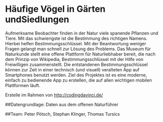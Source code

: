 Häufige Vögel in Gärten undSiedlungen
=====================================


Aufmerksame Beobachter finden in der Natur viele spanende Pflanzen und Tiere. Mit das schwierigste ist die Bestimmung des richtigen Namens. Hierbei helfen Bestimmungsschlüssel. Mit der Beantwortung weniger Fragen gelangt man schnell zur Lösung des Problems. Das Museum für Naturkunde stellt eine offene Plattform für Naturliebhaber bereit, die nach dem Prinzip von Wikipedia, Bestimmungsschlüssel mit der Hilfe von Freiwilligen zusammenstellt. Die entstandenen Bestimmungsschlüssel können zur Zeit in einer technisch (und visuell) veralteten App auf Smartphones benutzt werden. Ziel des Projektes ist es eine moderne, einfach zu bedienende App zu erstellen, die auf allen wichtigen mobilen Plattformen läuft.



Erstelle im Rahmen von http://codingdavinci.de/

##Datengrundlage:
Daten aus dem offenen Naturführer


##Team:
Peter Pötsch,
Stephan Klinger,
Thomas Tursics

